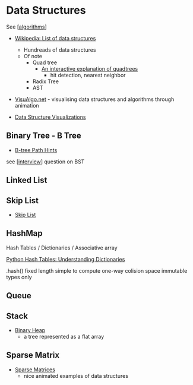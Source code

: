 Data Structures
===============

See [[algorithms]]

* [Wikipedia: List of data structures](https://en.wikipedia.org/wiki/List_of_data_structures)
    * Hundreads of data structures
    * Of note
        * Quad tree
            * [An interactive explanation of quadtrees](https://jimkang.com/quadtreevis/)
                * hit detection, nearest neighbor
        * Radix Tree
        * AST

* [VisuAlgo.net](https://visualgo.net/en) - visualising data structures and algorithms through animation
* [Data Structure Visualizations](https://www.cs.usfca.edu/~galles/visualization/Algorithms.html)


Binary Tree - B Tree
--------------------

* [B-tree Path Hints](https://github.com/tidwall/btree/blob/master/PATH_HINT.md)

see [[interview]] question on BST

Linked List
-----------


Skip List
---------

* [Skip List](https://en.wikipedia.org/wiki/Skip_list)


HashMap
-------


Hash Tables / Dictionaries / Associative array

[Python Hash Tables: Understanding Dictionaries](http://thepythoncorner.com/dev/hash-tables-understanding-dictionaries/)

.hash()
fixed length
simple to compute
one-way
colision space
immutable types only

Queue
-----

Stack
-----

* [Binary Heap](https://en.wikipedia.org/wiki/Binary_heap#Heap_implementation)
    * a tree represented as a flat array

Sparse Matrix
-------------

* [Sparse Matrices](https://matteding.github.io/2019/04/25/sparse-matrices/)
    * nice animated examples of data structures

[//begin]: # "Autogenerated link references for markdown compatibility"
[algorithms]: algorithms.md "Algorithms"
[interview]: interview.md "Interview Questions"
[//end]: # "Autogenerated link references"